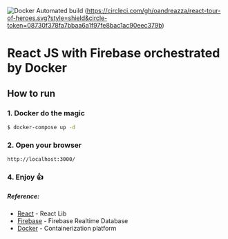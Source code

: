 ![Docker Automated build](https://img.shields.io/docker/automated/jrottenberg/ffmpeg.svg?maxAge=2592000)
(https://circleci.com/gh/oandreazza/react-tour-of-heroes.svg?style=shield&circle-token=08730f378fa7bbaa6a1f97fe8bac1ac90eec379b)
# React JS with Firebase orchestrated by Docker

## How to run

### 1. Docker do the magic
```sh
$ docker-compose up -d
```
### 2. Open your browser
```
http://localhost:3000/
```
### 4. Enjoy :thumbsup:

##### Reference:
 - [React](https://facebook.github.io/react/) - React Lib
 - [Firebase](https://firebase.google.com/) - Firebase Realtime Database
 - [Docker](https://docs.docker.com/) - Containerization platform
